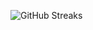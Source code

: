 ![GitHub Streaks](https://github-streaks-mqc9.onrender.com/streak/happilli/image?theme=midnight&cache_bust=1743619967&lang=ja)
